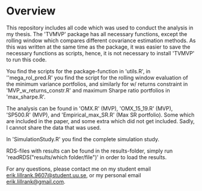 
# Overview
This repository includes all code which was used to conduct the analysis in my 
thesis. The 'TVMVP' package has all necessary functions, except the rolling 
window which compares different covariance estimation methods. As this was written
at the same time as the package, it was easier to save the necessary functions as
scripts, hence, it is not necessary to install 'TVMVP' to run this code.

You find the scripts for the package-function in 'utils.R', in ''mega_rol_pred.R'
you find the script for the rolling window evaluation of the minimum variance portfolios,
and similarly for w/ returns constraint in 'MVP_w_returns_constr.R' and maximum
Sharpe ratio portfolios in 'max_sharpe.R'.

The analysis can be found in 'OMX.R' (MVP), 'OMX_15_19.R' (MVP), 'SP500.R' (MVP),
and 'Empirical_max_SR.R' (Max SR portfolio). Some which are included in the paper,
and some extra which did not get included. Sadly, I cannot share the data that 
was used.

In 'SimulationStudy.R' you find the complete simulation study.

RDS-files with results can be found in the results-folder, simply run 'readRDS("results/which folder/file")'
in order to load the results.

For any questions, please contact me on my student email erik.lillrank.9607@student.uu.se,
or my personal email erik.lillrank@gmail.com.
